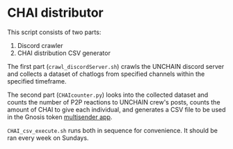 # CHAI distributor

This script consists of two parts:

1. Discord crawler
2. CHAI distribution CSV generator

The first part (`crawl_discordServer.sh`) crawls the UNCHAIN discord server and collects a dataset of chatlogs from specified channels within the specified timeframe.

The second part (`CHAIcounter.py`) looks into the collected dataset and counts the number of P2P reactions to UNCHAIN crew's posts, counts the amount of CHAI to give each individual, and generates a CSV file to be used in the Gnosis token [multisender app](https://github.com/bh2smith/safe-airdrop).

`CHAI_csv_execute.sh` runs both in sequence for convenience. It should be ran every week on Sundays.
